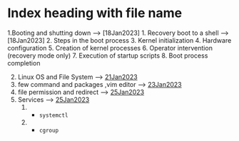 # Index heading with file name

1.Booting and shutting down --> [18Jan2023]
    1. Recovery boot to a shell --> [18Jan2023]
    2. Steps in the boot process
    3. Kernel initialization
    4. Hardware configuration
    5. Creation of kernel processes
    6. Operator intervention (recovery mode only)
    7. Execution of startup scripts 
    8. Boot process completion



2. Linux OS and File System --> [21Jan2023](21-22Jan2023.md) 
3. few command and packages ,vim editor --> [23Jan2023](23Jan2023.md)
4. file permission and redirect --> [25Jan2023](25Jan2023.md)
5. Services --> [25Jan2023](25Jan2023.md)
   1. - `systemctl`
   2. - `cgroup`
